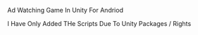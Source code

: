 Ad Watching Game In Unity For Andriod

I Have Only Added THe Scripts Due To Unity Packages / Rights
